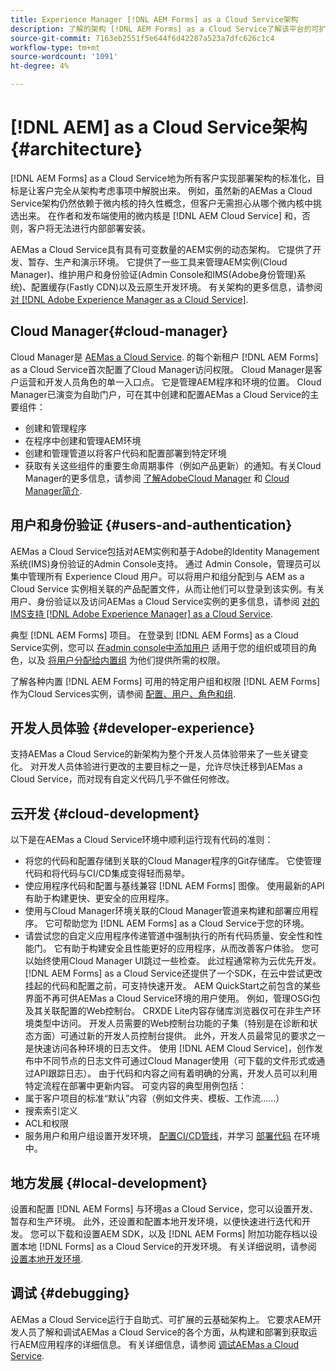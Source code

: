 ```yaml
---
title: Experience Manager [!DNL AEM Forms] as a Cloud Service架构
description: 了解的架构 [!DNL AEM Forms] as a Cloud Service了解该平台的可扩展性、可复原性和性能方面。
source-git-commit: 7163eb2551f5e644f6d42287a523a7dfc626c1c4
workflow-type: tm+mt
source-wordcount: '1091'
ht-degree: 4%

---
```



# [!DNL AEM] as a Cloud Service架构 {#architecture}

[!DNL AEM Forms] as a Cloud Service地为所有客户实现部署架构的标准化，目标是让客户完全从架构考虑事项中解脱出来。 例如，虽然新的AEMas a Cloud Service架构仍然依赖于微内核的持久性概念，但客户无需担心从哪个微内核中挑选出来。 在作者和发布端使用的微内核是 [!DNL AEM Cloud Service] 和，否则，客户将无法进行内部部署安装。

AEMas a Cloud Service具有具有可变数量的AEM实例的动态架构。 它提供了开发、暂存、生产和演示环境。 它提供了一些工具来管理AEM实例(Cloud Manager)、维护用户和身份验证(Admin Console和IMS(Adobe身份管理)系统)、配置缓存(Fastly CDN)以及云原生开发环境。 有关架构的更多信息，请参阅 [对 [!DNL Adobe Experience Manager as a Cloud Service]](https://experienceleague.adobe.com/docs/experience-manager-cloud-service/core-concepts/architecture.html?lang=en).

## Cloud Manager{#cloud-manager}

Cloud Manager是 [AEMas a Cloud Service](https://experienceleague.adobe.com/docs/experience-manager-cloud-service/overview/introduction.html?lang=en). 的每个新租户 [!DNL AEM Forms] as a Cloud Service首次配置了Cloud Manager访问权限。 Cloud Manager是客户运营和开发人员角色的单一入口点。 它是管理AEM程序和环境的位置。 Cloud Manager已演变为自助门户，可在其中创建和配置AEMas a Cloud Service的主要组件：

* 创建和管理程序
* 在程序中创建和管理AEM环境
* 创建和管理管道以将客户代码和配置部署到特定环境
* 获取有关这些组件的重要生命周期事件（例如产品更新）的通知。有关Cloud Manager的更多信息，请参阅 [了解AdobeCloud Manager](https://experienceleague.adobe.com/docs/experience-manager-learn/foundation/cloud-manager/understand-cloud-manager-for-aem.html) 和 [Cloud Manager简介](https://experienceleague.adobe.com/docs/experience-manager-cloud-manager/using/introduction-to-cloud-manager.html?lang=zh-Hans).

## 用户和身份验证 {#users-and-authentication}

AEMas a Cloud Service包括对AEM实例和基于Adobe的Identity Management系统(IMS)身份验证的Admin Console支持。 通过 Admin Console，管理员可以集中管理所有 Experience Cloud 用户。可以将用户和组分配到与 AEM as a Cloud Service 实例相关联的产品配置文件，从而让他们可以登录到该实例。有关用户、身份验证以及访问AEMas a Cloud Service实例的更多信息，请参阅 [对的IMS支持 [!DNL Adobe Experience Manager] as a Cloud Service](https://experienceleague.adobe.com/docs/experience-manager-cloud-service/security/ims-support.html?lang=en#introduction).

典型 [!DNL AEM Forms] 项目。 在登录到 [!DNL AEM Forms] as a Cloud Service实例，您可以 [在admin console中添加用户](https://experienceleague.adobe.com/docs/experience-manager-cloud-service/security/ims-support.html) 适用于您的组织或项目的角色，以及 [将用户分配给内置组](forms-groups-privileges-tasks.md) 为他们提供所需的权限。

了解各种内置 [!DNL AEM Forms] 可用的特定用户组和权限 [!DNL AEM Forms] 作为Cloud Services实例，请参阅 [配置、用户、角色和组](forms-groups-privileges-tasks.md).

## 开发人员体验 {#developer-experience}

支持AEMas a Cloud Service的新架构为整个开发人员体验带来了一些关键变化。 对开发人员体验进行更改的主要目标之一是，允许尽快迁移到AEMas a Cloud Service，而对现有自定义代码几乎不做任何修改。

## 云开发 {#cloud-development}

以下是在AEMas a Cloud Service环境中顺利运行现有代码的准则：

* 将您的代码和配置存储到关联的Cloud Manager程序的Git存储库。 它使管理代码和将代码与CI/CD集成变得轻而易举。
* 使应用程序代码和配置与基线兼容 [!DNL AEM Forms] 图像。 使用最新的API有助于构建更快、更安全的应用程序。
* 使用与Cloud Manager环境关联的Cloud Manager管道来构建和部署应用程序。 它可帮助您为 [!DNL AEM Forms] as a Cloud Service于您的环境。
* 请尝试您的自定义应用程序传递管道中强制执行的所有代码质量、安全性和性能门。 它有助于构建安全且性能更好的应用程序，从而改善客户体验。 您可以始终使用Cloud Manager UI跳过一些检查。
此过程通常称为云优先开发。 [!DNL AEM Forms] as a Cloud Service还提供了一个SDK，在云中尝试更改挂起的代码和配置之前，可支持快速开发。
AEM QuickStart之前包含的某些界面不再可供AEMas a Cloud Service环境的用户使用。 例如，管理OSGi包及其关联配置的Web控制台。 CRXDE Lite内容存储库浏览器仅可在非生产环境类型中访问。 开发人员需要的Web控制台功能的子集（特别是在诊断和状态方面）可通过新的开发人员控制台提供。
此外，开发人员最常见的要求之一是快速访问各种环境的日志文件。 使用 [!DNL AEM Cloud Service]，创作发布中不同节点的日志文件可通过Cloud Manager使用（可下载的文件形式或通过API跟踪日志）。 由于代码和内容之间有着明确的分离，开发人员可以利用特定流程在部署中更新内容。 可变内容的典型用例包括：
* 属于客户项目的标准“默认”内容（例如文件夹、模板、工作流……）
* 搜索索引定义
* ACL和权限
* 服务用户和用户组设置开发环境， [配置CI/CD管线](https://experienceleague.adobe.com/docs/experience-manager-cloud-manager/using/how-to-use/configuring-pipeline.html)，并学习 [部署代码](https://experienceleague.adobe.com/docs/experience-manager-cloud-manager/using/how-to-use/deploying-code.html) 在环境中。

## 地方发展 {#local-development}

设置和配置 [!DNL AEM Forms] 与环境as a Cloud Service，您可以设置开发、暂存和生产环境。 此外，还设置和配置本地开发环境，以便快速进行迭代和开发。 您可以下载和设置AEM SDK，以及 [!DNL AEM Forms] 附加功能存档以设置本地 [!DNL Forms] as a Cloud Service的开发环境。  有关详细说明，请参阅 [设置本地开发环境](setup-local-development-environment.md).

## 调试 {#debugging}

AEMas a Cloud Service运行于自助式、可扩展的云基础架构上。 它要求AEM开发人员了解和调试AEMas a Cloud Service的各个方面，从构建和部署到获取运行AEM应用程序的详细信息。 有关详细信息，请参阅 [调试AEMas a Cloud Service](https://experienceleague.adobe.com/docs/experience-manager-learn/cloud-service/debugging/debugging-aem-as-a-cloud-service/overview.html?lang=en).

